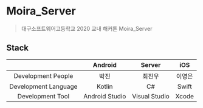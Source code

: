# Moira_Server
> 대구소프트웨어고등학교 2020 교내 해커톤 Moira_Server

## Stack
||Android|Server|iOS|
|:-----------:|:-----:|:-----:|:-----:|
|Development People|박진|최진우|이영은|
|Development Language|Kotlin|C#|Swift|
|Development Tool|Android Studio|Visual Studio|Xcode|
